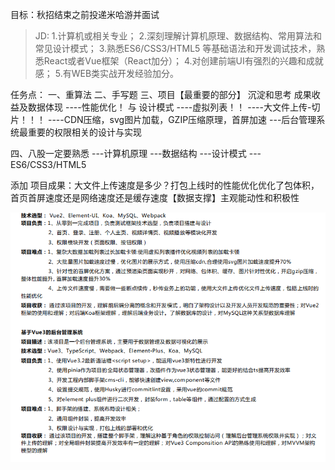 目标：秋招结束之前投递米哈游并面试
>JD:    1.计算机或相关专业；
        2.深刻理解计算机原理、数据结构、常用算法和常见设计模式；
        3.熟悉ES6/CSS3/HTML5 等基础语法和开发调试技术，熟悉React或者Vue框架（React加分）；
        4.对创建前端UI有强烈的兴趣和成就感；
        5.有WEB类实战开发经验加分。

任务点：
一、重算法
二、手写题
三、项目【最重要的部分】        沉淀和思考         成果收益及数据体现
        ----性能优化！          与 设计模式
        ----虚拟列表！！
        ----大文件上传-切片！！！
        ----CDN压缩，svg图片加载，GZIP压缩原理，首屏加速
        ---后台管理系统最重要的权限相关的设计与实现



四、八股一定要熟悉
        ---计算机原理
        ---数据结构
        ---设计模式
        ---ES6/CSS3/HTML5

添加 项目成果：大文件上传速度是多少？打包上线时的性能优化优化了包体积，首页首屏速度还是网络速度还是缓存速度【数据支撑】主观能动性和积极性



![important](./important.png)
